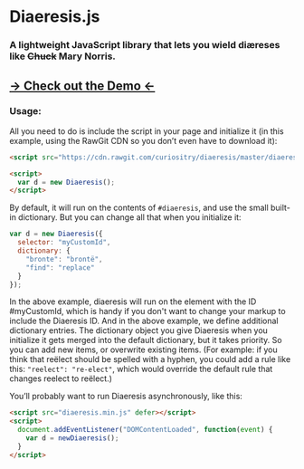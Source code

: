 Diaeresis.js
============

### A lightweight JavaScript library that lets you wield diæreses like ~~Chuck~~ Mary Norris.

## [&rarr; Check out the Demo &larr;](https://curiositry.github.io/diaeresis)

### Usage:

All you need to do is include the script in your page and initialize it (in this example, using the RawGit CDN so you don’t even have to download it):

```html
<script src="https://cdn.rawgit.com/curiositry/diaeresis/master/diaeresis.min.js"></script>

<script>
  var d = new Diaeresis();
</script>
```

By default, it will run on the contents of `#diaeresis`, and use the small built-in dictionary. But you can change all that when you initialize it:

```javascript
var d = new Diaeresis({
  selector: "myCustomId",
  dictionary: {
    "bronte": "brontë",
    "find": "replace"
  }
});
```

In the above example, diaeresis will run on the element with the ID #myCustomId, which is handy if you don't want to change your markup to include the Diaeresis ID. And in the above example, we define additional dictionary entries. The dictionary object you give Diaeresis when you initialize it gets merged into the default dictionary, but it takes priority. So you can add new items, or overwrite existing items. (For example: if you think that reëlect should be spelled with a hyphen, you could add a rule like this: `"reelect": "re-elect"`, which would override the default rule that changes reelect to reëlect.)

You’ll probably want to run Diaeresis asynchronously, like this:

```html
<script src="diaeresis.min.js" defer></script>
<script>
  document.addEventListener("DOMContentLoaded", function(event) {
    var d = newDiaeresis();
  }
</script>
```
